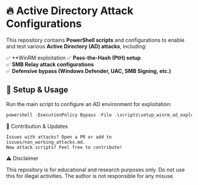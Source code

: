 # 🔥 Active Directory Attack Configurations

This repository contains **PowerShell scripts** and configurations to enable and test various **Active Directory (AD) attacks**, including:

✅ **WinRM exploitation
✅ **Pass-the-Hash (PtH) setup**  
✅ **SMB Relay attack configurations**  
✅ **Defensive bypass (Windows Defender, UAC, SMB Signing, etc.)**  

## 🚀 Setup & Usage

Run the main script to configure an AD environment for exploitation:

```powershell
powershell -ExecutionPolicy Bypass -File .\scripts\setup_winrm_ad_exploit.ps1
```

📌 Contribution & Updates

    Issues with attacks? Open a PR or add to issues/non_working_attacks.md.
    New attack scripts? Feel free to contribute!

⚠️ Disclaimer

This repository is for educational and research purposes only.
Do not use this for illegal activities. The author is not responsible for any misuse.
